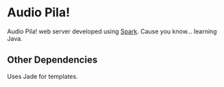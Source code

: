 # Audio Pila!

Audio Pila! web server developed using [Spark](http://sparkjava.com/).  Cause you know... learning Java.

## Other Dependencies

Uses Jade for templates.
